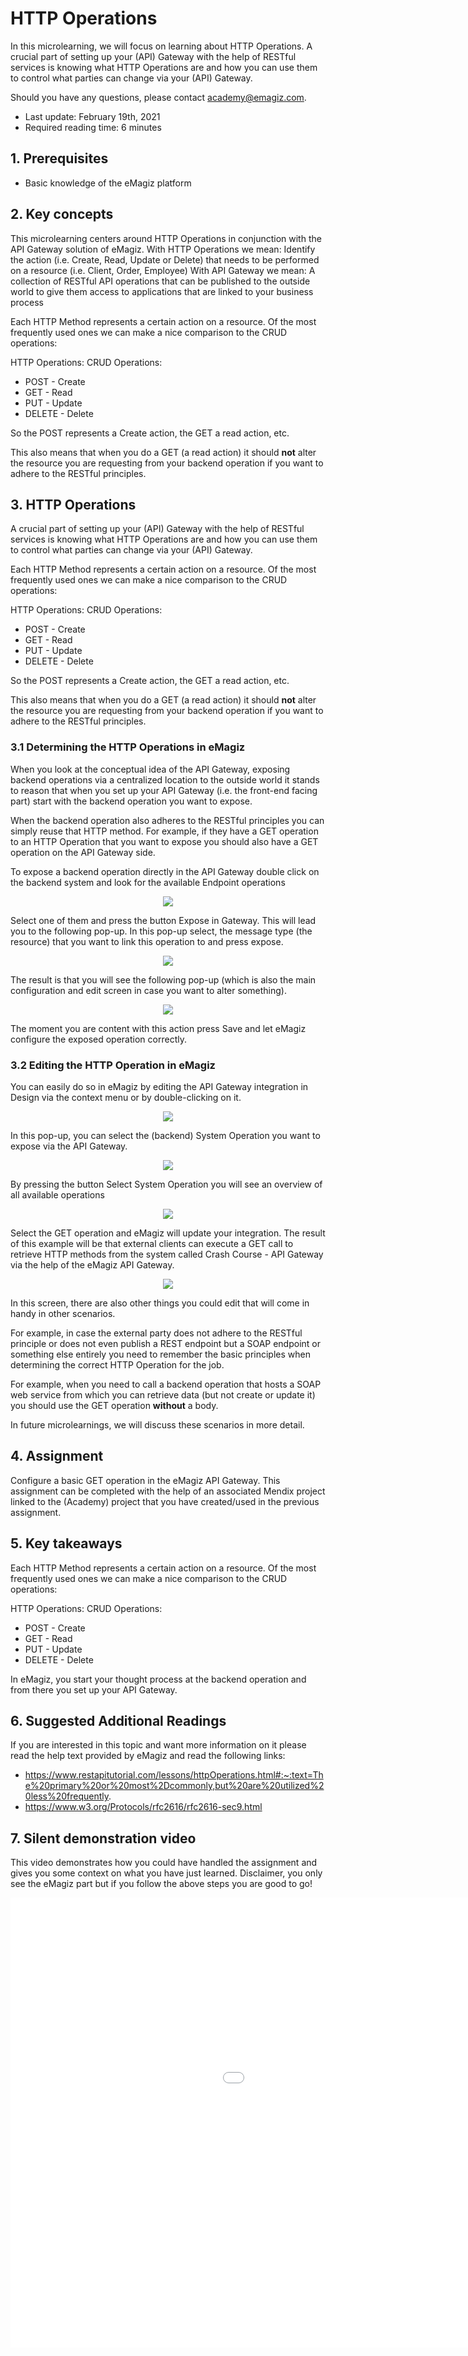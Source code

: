 # HTTP Operations

In this microlearning, we will focus on learning about HTTP Operations.
A crucial part of setting up your (API) Gateway with the help of RESTful services is 
knowing what HTTP Operations are and how you can use them to control what parties can change via your (API) Gateway.

Should you have any questions, please contact academy@emagiz.com.

- Last update: February 19th, 2021
- Required reading time: 6 minutes

## 1. Prerequisites
- Basic knowledge of the eMagiz platform

## 2. Key concepts
This microlearning centers around HTTP Operations in conjunction with the API Gateway solution of eMagiz.
With HTTP Operations we mean: Identify the action (i.e. Create, Read, Update or Delete) that needs to be performed on a resource (i.e. Client, Order, Employee)
With API Gateway we mean: A collection of RESTful API operations that can be published to the outside world to give them access to applications that are linked to your business process

Each HTTP Method represents a certain action on a resource. Of the most frequently used ones we can make a nice comparison to the CRUD operations:

HTTP Operations:		CRUD Operations:
- POST					- Create
- GET					- Read
- PUT					- Update
- DELETE				- Delete

So the POST represents a Create action, the GET a read action, etc.

This also means that when you do a GET (a read action) it should **not** alter the resource you are requesting from your backend operation if you want to adhere to the RESTful principles.

## 3. HTTP Operations
A crucial part of setting up your (API) Gateway with the help of RESTful services is 
knowing what HTTP Operations are and how you can use them to control what parties can change via your (API) Gateway.

Each HTTP Method represents a certain action on a resource. Of the most frequently used ones we can make a nice comparison to the CRUD operations:

HTTP Operations:		CRUD Operations:
- POST					- Create
- GET					- Read
- PUT					- Update
- DELETE				- Delete

So the POST represents a Create action, the GET a read action, etc.

This also means that when you do a GET (a read action) it should **not** alter the resource you are requesting from your backend operation if you want to adhere to the RESTful principles.

### 3.1 Determining the HTTP Operations in eMagiz

When you look at the conceptual idea of the API Gateway, exposing backend operations via a centralized location to the outside world 
it stands to reason that when you set up your API Gateway (i.e. the front-end facing part) start with the backend operation you want to expose. 

When the backend operation also adheres to the RESTful principles you can simply reuse that HTTP method. 
For example, if they have a GET operation to an HTTP Operation that you want to expose you should also have a GET operation on the API Gateway side.

To expose a backend operation directly in the API Gateway double click on the backend system and look for the available Endpoint operations

<p align="center"><img src="../../img/microlearning/ml-api-http-operations--endpoint-operations.png"></p>

Select one of them and press the button Expose in Gateway. This will lead you to the following pop-up. 
In this pop-up select, the message type (the resource) that you want to link this operation to and press expose.

<p align="center"><img src="../../img/microlearning/ml-api-http-operations--endpoint-operations-message-type.png"></p>

The result is that you will see the following pop-up (which is also the main configuration and edit screen in case you want to alter something).

<p align="center"><img src="../../img/microlearning/ml-api-http-operations--api-gateway-exposed-from-backend-edit.png"></p>

The moment you are content with this action press Save and let eMagiz configure the exposed operation correctly.

### 3.2 Editing the HTTP Operation in eMagiz

You can easily do so in eMagiz by editing the API Gateway integration in Design via the context menu or by double-clicking on it.

<p align="center"><img src="../../img/microlearning/ml-api-http-operations--edit-api-integration.png"></p>

In this pop-up, you can select the (backend) System Operation you want to expose via the API Gateway.

<p align="center"><img src="../../img/microlearning/ml-api-http-operations--edit-api-integration-pop-up.png"></p>

By pressing the button Select System Operation you will see an overview of all available operations

<p align="center"><img src="../../img/microlearning/ml-api-http-operations--edit-api-integration-pop-up-available-operations.png"></p>

Select the GET operation and eMagiz will update your integration. The result of this example will be that external clients can execute a 
GET call to retrieve HTTP methods from the system called Crash Course - API Gateway via the help of the eMagiz API Gateway.

<p align="center"><img src="../../img/microlearning/ml-api-http-operations--edit-api-integration-pop-up-result.png"></p>

In this screen, there are also other things you could edit that will come in handy in other scenarios.

For example, in case the external party does not adhere to the RESTful principle or does not even publish a REST endpoint but a SOAP endpoint or 
something else entirely you need to remember the basic principles when determining the correct HTTP Operation for the job.

For example, when you need to call a backend operation that hosts a SOAP web service from which you can retrieve data (but not create or update it) you should use the GET operation **without** a body.

In future microlearnings, we will discuss these scenarios in more detail. 

## 4. Assignment

Configure a basic GET operation in the eMagiz API Gateway.
This assignment can be completed with the help of an associated Mendix project linked to the (Academy) project that you have created/used in the previous assignment.

## 5. Key takeaways

Each HTTP Method represents a certain action on a resource. Of the most frequently used ones we can make a nice comparison to the CRUD operations:

HTTP Operations:		CRUD Operations:
- POST					- Create
- GET					- Read
- PUT					- Update
- DELETE				- Delete

In eMagiz, you start your thought process at the backend operation and from there you set up your API Gateway.

## 6. Suggested Additional Readings

If you are interested in this topic and want more information on it please read the help text provided by eMagiz and read the following links:
- https://www.restapitutorial.com/lessons/httpOperations.html#:~:text=The%20primary%20or%20most%2Dcommonly,but%20are%20utilized%20less%20frequently.
- https://www.w3.org/Protocols/rfc2616/rfc2616-sec9.html

## 7. Silent demonstration video

This video demonstrates how you could have handled the assignment and gives you some context on what you have just learned. Disclaimer, you only see the eMagiz part but if you follow the above steps you are good to go!

<iframe width="1280" height="720" src="../../vid/microlearning/microlearning-http-operations.mp4" frameborder="0" allow="accelerometer; autoplay; clipboard-write; encrypted-media; gyroscope; picture-in-picture" allowfullscreen></iframe>